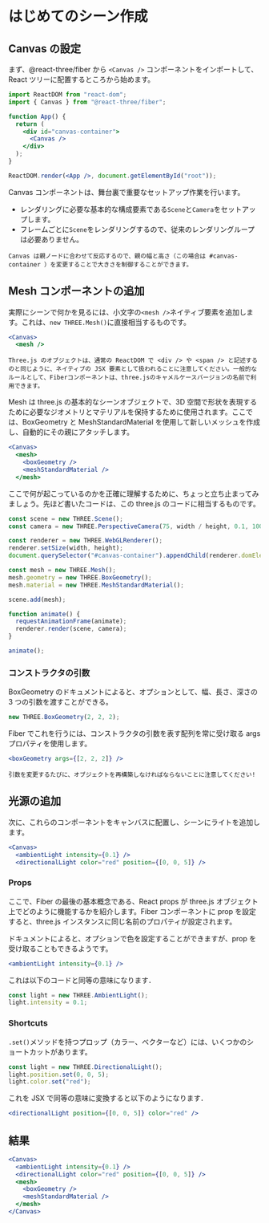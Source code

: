 # はじめてのシーン作成

## Canvas の設定

まず、@react-three/fiber から `<Canvas />` コンポーネントをインポートして、React ツリーに配置するところから始めます。

```jsx
import ReactDOM from "react-dom";
import { Canvas } from "@react-three/fiber";

function App() {
  return (
    <div id="canvas-container">
      <Canvas />
    </div>
  );
}

ReactDOM.render(<App />, document.getElementById("root"));
```

Canvas コンポーネントは、舞台裏で重要なセットアップ作業を行います。

- レンダリングに必要な基本的な構成要素である`Scene`と`Camera`をセットアップします。
- フレームごとに`Scene`をレンダリングするので、従来のレンダリングループは必要ありません。

```
Canvas は親ノードに合わせて反応するので、親の幅と高さ（この場合は #canvas-container ）を変更することで大きさを制御することができます。
```

## Mesh コンポーネントの追加

実際にシーンで何かを見るには、小文字の`<mesh />`ネイティブ要素を追加します。これは、`new THREE.Mesh()`に直接相当するものです。

```jsx
<Canvas>
  <mesh />
```

```
Three.js のオブジェクトは、通常の ReactDOM で <div /> や <span /> と記述するのと同じように、ネイティブの JSX 要素として扱われることに注意してください。一般的なルールとして、Fiberコンポーネントは、three.jsのキャメルケースバージョンの名前で利用できます。
```

Mesh は three.js の基本的なシーンオブジェクトで、3D 空間で形状を表現するために必要なジオメトリとマテリアルを保持するために使用されます。ここでは、BoxGeometry と MeshStandardMaterial を使用して新しいメッシュを作成し、自動的にその親にアタッチします。

```jsx
<Canvas>
  <mesh>
    <boxGeometry />
    <meshStandardMaterial />
  </mesh>
```

ここで何が起こっているのかを正確に理解するために、ちょっと立ち止まってみましょう。先ほど書いたコードは、この three.js のコードに相当するものです。

```jsx
const scene = new THREE.Scene();
const camera = new THREE.PerspectiveCamera(75, width / height, 0.1, 1000);

const renderer = new THREE.WebGLRenderer();
renderer.setSize(width, height);
document.querySelector("#canvas-container").appendChild(renderer.domElement);

const mesh = new THREE.Mesh();
mesh.geometry = new THREE.BoxGeometry();
mesh.material = new THREE.MeshStandardMaterial();

scene.add(mesh);

function animate() {
  requestAnimationFrame(animate);
  renderer.render(scene, camera);
}

animate();
```

### コンストラクタの引数

BoxGeometry のドキュメントによると、オプションとして、幅、長さ、深さの 3 つの引数を渡すことができる。

```jsx
new THREE.BoxGeometry(2, 2, 2);
```

Fiber でこれを行うには、コンストラクタの引数を表す配列を常に受け取る args プロパティを使用します。

```jsx
<boxGeometry args={[2, 2, 2]} />
```

```
引数を変更するたびに、オブジェクトを再構築しなければならないことに注意してください!
```

## 光源の追加

次に、これらのコンポーネントをキャンバスに配置し、シーンにライトを追加します。

```jsx
<Canvas>
  <ambientLight intensity={0.1} />
  <directionalLight color="red" position={[0, 0, 5]} />
```

### Props

ここで、Fiber の最後の基本概念である、React props が three.js オブジェクト上でどのように機能するかを紹介します。Fiber コンポーネントに prop を設定すると、three.js インスタンスに同じ名前のプロパティが設定されます。

ドキュメントによると、オプションで色を設定することができますが、prop を受け取ることもできるようです。

```jsx
<ambientLight intensity={0.1} />
```

これは以下のコードと同等の意味になります．

```jsx
const light = new THREE.AmbientLight();
light.intensity = 0.1;
```

### Shortcuts

`.set()`メソッドを持つプロップ（カラー、ベクターなど）には、いくつかのショートカットがあります。

```jsx
const light = new THREE.DirectionalLight();
light.position.set(0, 0, 5);
light.color.set("red");
```

これを JSX で同等の意味に変換すると以下のようになります．

```jsx
<directionalLight position={[0, 0, 5]} color="red" />
```

## 結果

```jsx
<Canvas>
  <ambientLight intensity={0.1} />
  <directionalLight color="red" position={[0, 0, 5]} />
  <mesh>
    <boxGeometry />
    <meshStandardMaterial />
  </mesh>
</Canvas>
```
